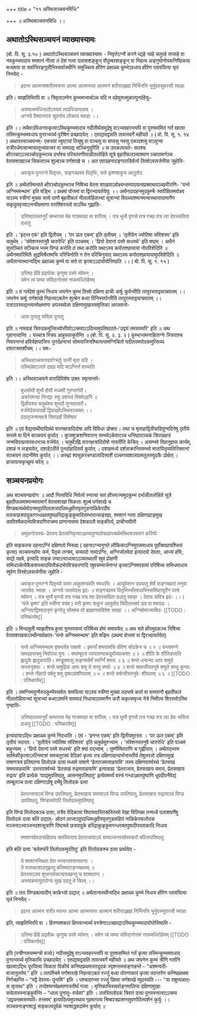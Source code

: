 +++
title = "११ अस्थिसञ्चयनविधिः"

+++
॥ अस्थिसञ्चयनविधिः ।। 

## अथातोऽस्थिसञ्चयनं व्याख्यास्यामः

(बो. पि. सू. ३.१० ) अथातोऽस्थिसञ्चयनं व्याख्यास्यामः - निवृत्तेऽग्नौ करणे व्द्यहे त्र्यहे चतुरहे सप्ताहे वा नवकुम्भमादाय श्मशानं नीत्वा तं देशं गत्वा पलाशशङ्कून् वौदुम्बरशङ्कून् वा निहत्य अङ्गुष्ठेनोपकनिष्ठिकया मध्यमया वा सर्वाभिरङ्गुलीभिस्सर्वास्थीनि समुच्चित्य क्षीरेण प्रक्षाळ्य कुम्भेऽवधाय क्षीरेण प्लावयित्वा घृतं निनयेत् -

> इदन्त आत्मनश्शरीरमयन्त आत्मा आत्मनस्त आत्मानं शरीराद्ब्रह्म निर्भिनत्ति भूर्भुवस्सुवरसौ स्वाहा

इति। व्याहृतिभिरपि वा ॥ त्रिवृताऽम्नेन कुम्भमभ्यर्चाऽथ यदि न दहेयुरुल्मुकात्पुनर्दहेयुः-

> अस्मात्वमधिजातोऽस्ययं त्वदधिजायताम् ।  
अग्नये वैश्वानराय सुवर्गाय लोकाय स्वाहा ।।  

इति ।। तथैवाऽपिधानात्कृत्वाऽस्थिकुम्भमादाय नदीतीर्थसमुद्रेषु वाऽभ्यवहरन्त्यपि वा पुरुषसंमितं गर्तं खात्वा तस्मिन्कुम्भमवधाय पुनरभ्यर्च्य पुरीषेण प्रच्छादयेत् । एतद्यावद्वसति तावत्स्वर्गे महीयते ॥ ( वो. पि. सू. १. १४ ) अथातस्सञ्चयनम्- एकस्यां व्युष्टायां तिसृषु वा पञ्चसु वा सप्तसु नवसु एकादशसु वाऽयुग्मा रात्रीरर्धमासान्मासातून्संवत्सरं वा सम्पाद्य सञ्चिनुयुरिति ॥ स उपकल्पयते- सतश्च क्षीरञ्चाऽऽज्यञ्चोदकुम्भञ्च दर्भांश्च परिस्तरणीयान्नीललोहिते सूत्रे बृहतीफलञ्चाश्मान ञ्चापामार्गञ्च वेतसशाखाञ्च सिकताञ्च शुल्बञ्च पर्णशाखे च । अत एवादहनादङ्गारान्निर्वर्त्य तिस्रोऽवसर्जनीया जुहोति- 

> अवसृज पुनरग्ने पितृभ्यः, सङ्गच्छस्व पितृभिः, यत्ते कृष्णशकुन आतुतोद 

इति ॥ अथैतस्मिन्सते क्षीरञ्चोदकुम्भञ्च निषिच्य वेतस शाखयाऽवोक्ष्यन्सम्पादयत्यप्रक्वाथयञ्च्छरीराणि- 'यन्ते अग्निममन्थाम' इति षड्भिः ॥ प्रथमां वोत्तमां वा द्विरभ्यावर्तयेयुः ।। अथैनदादहनमुदकुम्भैः स्ववीक्षितमवोक्ष्य याऽस्य स्त्रीणां मुख्या सव्ये पाणौ बृहतीफलं नीललोहिताभ्यां सूत्राभ्यां विग्रथ्याश्मानमन्वास्थायापामार्गेण सकृदुपमृज्याऽनन्वीक्षमाणा पत्तश्शिरस्तो वाऽस्थि गृह्णाति- 

> उत्तिष्ठातस्तनुवँ सम्भरस्व मेह गात्रमवहा मा शरीरम् । यत्र भूम्यै वृणसे तत्र गच्छ तत्र त्वा देवस्सविता दधातु

 इति । 'इदन्त एकं' इति द्वितीयम् । ‘पर ऊत एकम्' इति तृतीयम् । 'तृतीयेन ज्योतिषा संविशस्व' इति चतुर्थम् । 'संवेशनस्तनुवै चारुरेधि' इति पञ्चमम् । 'प्रियो देवानां परमे सधस्थे' इति षष्ठम् । अथैनं सुसञ्चितं सञ्चित्य भस्म पिण्डं करोति तं तथा करोति यथाऽस्य कपोतश्छायायां नोपविशेदिति ॥ अथैनमपरिमितैः क्षुद्रमिश्रैरश्मभिः परिचिनोति न तेन परिचिनुयात् यथाऽस्य कपोतश्छायायामुपविशेदिति ॥ अथैतान्यस्थान्यद्भिः प्रक्षाळ्य कुम्भे वा सते वा कृत्वाऽऽदायोपोत्तिष्ठति ।। ( बो. पि. सू. १. १५ ) 
 
 > उत्तिष्ठ प्रेहि प्रद्रयोकः कृणुष्व परमे व्योमन् ।  
 यमेन त्वं यम्या संविदानोत्तमं नाकमधिरोहेमम्  
 
 इति ॥ तं गर्तदेशं कुम्भं निधाय जघनेन कुम्भं तिस्रो दक्षिणा प्राचीः कर्षूः कुर्वन्तीति तत्पुरस्ताद्व्याख्यातम् ।। जघनेन कर्षूः पर्णशाखे निहत्याऽबलेन शुल्बेन बध्वा विनिस्सर्पन्तीति तत्पुरस्ताद्व्याख्यातम् ।। यत्राऽपस्तद्यन्त्यनवेक्षमाणा अपस्सवेला दक्षिणामुखास्समृत्तिका आप्लवन्ते- 
 
 > धाता पुनातु सविता पुनातु 
 
 इति ॥ नामग्राहं त्रिरुदकमुत्सिच्योत्तीर्याऽऽचम्याऽऽदित्यमुपतिष्ठठते–'उद्वयं तमसस्परि' इति ॥ अथ गृहानायान्ति । यच्चात्र स्त्रिय आहुस्तत्कुर्वन्ति ॥ (बो. पि. सू. २. ३. २ ) कुम्भान्तमनाहिताग्नेः स्त्रियाश्च निवपनान्तं हविर्यज्ञयाजिनः पुनर्दहनान्तं सोमयाजिनश्चित्यन्तमग्निचितो यदीतरमघोदकमुत्सिच्य दशरात्रमाशौचम् ।।
यमः-

> अस्थिसञ्चयनादर्वाग्भर्तुः पत्नी मृता यदि ।  
तस्मिन्नेवाऽनले दाह्या यदि चाऽग्निर्न शाम्यति  

इति ।। अस्थिसञ्चयने वारादिविशेष उक्तः स्मृत्यन्तरे-

> बुधसोमौ शुभौ ज्ञेयौ मध्यमौ गुरुभार्गवौ।  
अर्कारमन्दा निन्द्याः स्युः प्रशस्तं विषमेऽहनि ॥  
द्वितीयश्च चतुर्थश्च शुभदौ युग्मवासरौ।  
वर्जयेदेकपादर्क्षे द्विपादर्क्षेऽस्थिसञ्चयम् ।।  
प्रदातृजन्मनक्षत्रे त्रिपादर्क्षे विशेषतःं  

इति ॥ एवं वैद्यनाथीयादिग्रंथे वारनक्षत्रादिदोषा अपि विविधाः प्रोक्ताः। तथा च मृताहाद्वितीयादियुग्मदिनेषु तृतीये सप्तमे वा दिने सञ्चयनं कुर्यात् । कुजशुक्रशनिवारान् सम्भवेऽर्कवारञ्च धनिष्ठापञ्चकं त्रिपान्नक्षत्रं जन्मविपत्प्रत्यरवधभञ्च वर्जयेत् । चतुर्थेऽह्नि वारनक्षत्रादिदोषो नास्तीति केचित् । असम्भवे विप्रानुज्ञया कार्यम्, दशाहं न लङ्घयेत्, दशाहेऽतीते पुनर्दाहादिसर्वं कुर्यात् । दशाहमध्ये दर्शसक्रान्तिसम्भवे मातापितृव्यतिरिक्तानां सञ्चयनं तदानीमेव कुर्यात् ।। अस्थ्नां श्वसूकरचण्डालादिस्पर्शे
पञ्चगव्यशालग्रामतुलस्युदकैः प्रोक्षेत् । प्राजापत्यकृच्छ्रयं चरेत् ॥

## सञ्चयनप्रयोगः

अथ सञ्चयनप्रयोगः ॥ आदौ नित्यविधिं निर्वर्त्य स्नात्वा सतं क्षीरमाज्यमुदकुम्भं दर्भान्नीललोहिते सूत्रे बृहतीफलमश्मानमपामार्गं वेतसशाखां सिकताः शुल्बं पर्णशाखे च पिण्डबल्यर्थमोदनमपूपतिललाजदधिमधुक्षीरघृतगुडनाळिकेरदीप पताकछत्रपादुकागन्धाक्षतपुष्पहरिद्राकुङ्कुमादिसम्भारान्सङ्ग्रह्य, श्मशानं गत्वा दक्षिणाप्राङ्मुख उपविश्यैकदर्भपवित्रपाणिराचम्य प्राणानायम्य देशकालौ सङ्कीर्त्य, प्राचीनावीती 

> अमुकगोत्रस्य॰ प्रेतस्य प्रेतत्वनिवृत्त्याऽक्षय्यपुण्यलोकप्राप्त्यर्थमस्थिसञ्चयनं करिष्ये

इति सङ्कल्प्य दहनाऽग्निं दक्षिणतो निरूह्य ( दहनाऽग्न्यनुगते लौकिकाऽग्निमुपसमाधाय पूर्वोक्तप्रायश्चित्तं कृत्वा) सञ्चयनहोमः कर्म, पैतृकं तन्त्रम्, कव्यादो नामाऽग्निः, अग्निर्जातवेदा इत्यादयो देवताः, आज्यं हविः, सद्यो यक्ष्ये, इत्यादि सङ्क ल्प्याऽन्वाधायाऽऽज्यस्थालीं स्रुवं प्रोक्षणी समिधञ्चेत्यैकैकशस्सादयित्वैकदर्भपवित्रकरणादि स्रुवसम्मार्जनान्तं कृत्वाऽग्निमपसव्यं परिषिच्य समिधमाधाय स्रुवेण तिस्रोऽवसर्जनीया जुहोति -

> अवसृज पुनरग्ने पितृभ्यो यस्त आहुतश्चरति स्वधाभिः । आयुर्वसान उपयातु शेषँ सङ्गच्छतां तनुवा जातवेदः स्वाहा । अग्नये जातवेदस इदं॰ ॥ सङ्गच्छस्व पितृभिस्सँस्वधाभिस्समिष्टापूर्तेन परमे व्योमन् । यत्र भूम्यै वृणसे तत्र गच्छ तत्र त्वा देवस्सविता दधातु स्वाहा । देवाय सवित्र इदं॰ ।। ( 'यत्ते कृष्ण' इति स्त्रीणां वय॑म् ) यत्तै कृष्णः शकुन आतुतोद पिपीलस्सर्प उत वा श्वापदः । अग्निष्टद्विश्वादनृणं कृणोतु सोमश्च यो ब्राह्मणमाविवेश स्वाहा ।। अग्निषोमाभ्यामिदं॰ 
[[TODO : परिष्कार्यम्]]

इति ॥ मिन्दाहुती व्याहृतीश्च हुत्वा पुनरपसव्यं परिषिच्य होमं समापयेत् ॥ अथ सते क्षीरमुदकञ्च निषिच्य वेतसशाखयाऽस्थीन्यवोक्षात-'यन्ते अग्निममन्थाम' इति षड्भिः (प्रथमां वोत्तमां वा द्विरभ्यावर्तयेत्) 

> यन्ते अग्निममन्थाम वृषभायेव पक्तवे । इमन्तँ शमयामसि क्षीरेण चोदकेन च ॥ १ ॥ यन्त्वमग्ने समदहस्त्वमु निर्वापया पुनः । क्याम्बूरत्र जायताम्पाकदूर्वाव्यल्कशा ॥ २ ॥ शीति के शीतिकावति ह्लादुके ह्लादुकावति। मण्डूक्यासु सङ्गमयेमँ स्वग्निँ शमय ॥ ३ ॥ शन्ते धन्वन्या आपः शमुते सन्त्वनूक्याः । शन्ते समुद्रिया आपः शमु ते सन्तु वर्ष्याः ॥ ४ ॥ शन्ते स्रवन्तीस्तनुवे शमुते सन्तु कूप्याः । शन्ते नीहारो वर्षतु शमु पृष्वाऽवंशीयताम् ॥ ५ ॥ शन्ते सर्वन्तीस्तनुवे॰ शीयताम् ॥ ६ ॥ 
[[TODO : परिष्कार्यम्]]

इति । तमग्निमयुग्मैरुदकुम्भैस्सर्वतः शमयित्वा याऽस्य स्त्रीणां मुख्या तदभावे कर्ता वा वामपाणौ बृहतीफलं नीललोहिताभ्यां सूत्राभ्यां बध्वाऽश्मनि वामपादं निधायाऽपामार्गेण करौ सकृत्समृज्य नेत्रे निमील्य शिरस्तोऽस्थि गृण्हाति- 

> उत्तिष्ठातस्तनुवँ सम्भरस्व मेह गात्रमवहा मा शरीरम् । यत्र भूम्यै वृणसे तत्र गच्छ तत्र त्वा देवः सविता दधातु
[[TODO : परिष्कार्यम्]]

इत्यादायाऽद्भिः प्रक्षाळ्य कुम्भे निदधाति । एवं - 'इनन्त एकम्' इति द्वितीयमुरस्तः । ‘पर ऊत एकम्' इति तृतीयं जठरतः । 'तृतीयेन ज्योतिषा संविशस्व' इति चतुर्थमूरुभ्याम् । 'संवेशनस्तनुवै चारुरेधि' इति पञ्चमं बाहुभ्याम् । 'प्रियो देवानां परमे सधस्थे' इति षष्ठं पद्भ्याम् । तूष्णीमितराणि च गृह्णीयात् । अथैतद्भस्म सर्वमेकीकृत्याऽरत्निमात्रां समचतुरस्रां वेदिकां कृत्वा तत्र दक्षिणाग्रान्दर्भानास्तीर्य तेषूत्तरतो दक्षिणामुखं पाषाणत्रयं प्रतिष्ठाप्य तिलोदकं दत्वा मध्यमे पाषाणे 'प्रेतराजमावाहयामि' तस्य दक्षिणपार्श्वस्थे 'प्रेतसखं यममावाहयामि' उत्तरपार्श्वस्थे ‘प्रेतसखं रुद्रमावाहयामि' इत्यावाह्य 'प्रेतराजाय, प्रेतसखाय यमाय, प्रेतसखाय रुद्राय' इति प्रत्येकं ‘पाद्यमुपतिष्ठतु, आसनमुपतिष्ठतु' इत्येवमर्घ्यं वस्त्रं गन्धाऽक्षतपुष्पाणि धूपदीपनैवेद्यं ताम्बूलञ्च दत्वा दक्षिणाऽग्रेषु दर्भेषु तिलोदकं दत्वा 

> प्रेतराजायाऽयं पिण्ड उपतिष्ठतु, प्रेतसखाय यमायाऽयं पिण्ड उपतिष्ठतु, प्रेतसखाय रुद्रायाऽयं पिण्ड उपतिष्ठतु, पिण्डस्योपरि तिलोदकमुपतिष्ठतु

 इति पिण्डं तिलोदकञ्च दत्वा, तत्रैव वेदिकायां पिष्टमयास्तिस्रस्तिस्रो रेखा विलिख्य तन्मध्ये पलाशपर्णेषु तिलोदकं दत्वा बलिं दद्यात्- ओदनं लाजाऽपूपदधिमधुक्षीरघृतगुडसहितं नाळिकेरफलोदक मञ्जनाऽभ्यञ्जनदशासूत्राणि पिष्टमये छत्रपादुके हरिद्राकुङ्कुमगन्धरक्तपुष्पदीपपताकादि निधाय 
 
 > श्मशानदेवतासहिताय सपरिवाराय प्रेतराजायाऽयं सव्यञ्जनस्सोपस्करो बलिरुपतिष्ठतु

इति बलिं दत्वा 'बलेरुपरि तिलोदकमुपतितु' इति तिलोदकश्च दत्वा प्रार्थयेत् - 

> ये श्मशानस्थिता देवा भगवन्तस्सनातनाः ।  
ते मत्सकाशादगृह्णन्तु बलिमष्टाङ्गमक्षयम् ॥  
प्रेतस्याऽस्य शुभान्लोकान्प्रयच्छन्तु च शाश्वतान् ।  
अस्माकमायुरारोग्यं सुखं ददतु ते चिरम् ।।  

इति ॥ ततः पिण्डबल्यादीन् काकेभ्यो दद्यात् ॥ अथैतान्यस्थीन्यद्भिः प्रक्षाळ्य कुम्भे निधाय क्षीरेण प्लावयित्वा घृतं निनयेत् -

> इदन्त आत्मनः शरीर मयन्त आत्मा आत्मनस्त आत्मानं शरीराद्ब्रह्म निर्भिनत्ति भूर्भुवस्सुवरसौ स्वाहा 

इति, व्याहृतिभिरपि वा । हिरण्यशकलं क्षिप्त्वाभ्यर्च्य वस्त्रेणाऽऽच्छाद्याऽस्थिकुम्भमादायोपोत्तिष्ठति - 

> उत्तिष्ठ प्रेहि प्रद्रवौकः कृणुष्व परमे व्योमन् । यमेन त्वं यम्या संविदानोत्तमं नाकमधिरोहेमम् 
[[TODO : परिष्कार्यम्]]

इति (स्त्रीणामयम्मन्त्रो वर्ज्यः) नदीसमुद्रेषु वाऽभ्यवहरन्त्यपि वा पुरुषसम्मितं गर्तं कृत्वा तस्मिन्कुम्भमवधाय पुनरभ्यर्च्य मृत्तिकाभिः प्रच्छादयेत् । एतद्यावद्वसति तावत्स्वर्गे महीयते ॥ अथ जघनेन कुम्भं त्रीणि गर्तानि खात्वाऽद्भिः पूरयित्वा सिकता विकीर्य कनिष्ठप्रथमास्तदुदकं स्पृशन्तस्सङ्गाहन्ते – “अश्मन्वती॰ वाजानुत्तरेम.” इति ॥ तत्पश्चिमे पर्णशारखे निहत्याऽबलं रज्जुं बध्वा तोरणाकारं कृत्वा तदन्तरेण कनिष्ठप्रथमा निर्गच्छन्ति – “यद्वै देवस्य॰ पुनामि" इति । पश्चाद्गन्ता रज्जुं छित्वा पर्णशाखे व्युदस्यति --- "या राष्ट्रत्पन्नात्॰ स सृजाथ" इति । तन्देशमनवेक्षमाणास्तीर्थं गत्वा । मृत्तिकाभिस्सर्वाङ्गमालिप्य दक्षिणामुखाः सचेलास्स्नाङ्कुर्वन्ति – “धाता पुनातु॰ वर्चसा” इति । ततस्तिलोदकं त्रिवारं दत्वा पुनस्स्नात्वाऽऽचम्य 'उद्वयन्तमसस्परि॰ रुत्तमम्' इत्यादित्यमुपस्थाय गृहमागत्य निम्बपत्रप्राशनसुवर्णादिस्पर्शनं कुर्युः ।। सञ्चयनाङ्गश्राद्धं सङ्कल्पपूर्वकं नवश्राद्धवदामेन कुर्यात् ॥
